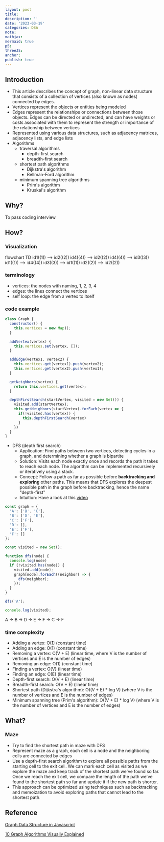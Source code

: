 ```yaml
---
layout: post
title:
description: ''
date: '2023-03-19'
categories: DSA
note:
mathjax:
mermaid: true
p5:
threeJS:
anchor:
publish: true
---
```


## Introduction

* This article describes the concept of graph, non-linear data structure that consists of a collection of vertices (also known as nodes) connected by edges.
* Vertices represent the objects or entities being modeled
* Edges represent the relationships or connections between those objects. Edges can be directed or undirected, and can have weights or costs associated with them to represent the strength or importance of the relationship between vertices
* Represented using various data structures, such as adjacency matrices, adjacency lists, and edge lists
* Algorithms
  * traversal algorithms
    * depth-first search
    * breadth-first search
  * shortest path algorithms
    * Dijkstra's algorithm
    * Bellman-Ford algorithm
  * minimum spanning tree algorithms
    * Prim's algorithm
    * Kruskal's algorithm

## Why?

To pass coding interview

## How?

### Visualization

<div class="mermaid">
flowchart TD
    id1((1)) --> id2((2))
    id4((4)) --> id2((2))
    id4((4)) --> id3((3))
    id1((1)) --> id4((4))
    id3((3)) --> id1((1))
    id2((2)) --> id2((2))
</div>

### terminology

* vertices: the nodes with naming, 1, 2, 3, 4
* edges: the lines connect the vertices
* self loop: the edge from a vertex to itself

### code example

```javascript
class Graph {
  constructor() {
    this.vertices = new Map();
  }

  addVertex(vertex) {
    this.vertices.set(vertex, []);
  }

  addEdge(vertex1, vertex2) {
    this.vertices.get(vertex1).push(vertex2);
    this.vertices.get(vertex2).push(vertex1);
  }

  getNeighbors(vertex) {
    return this.vertices.get(vertex);
  }

  depthFirstSearch(startVertex, visited = new Set()) {
    visited.add(startVertex);
    this.getNeighbors(startVertex).forEach(vertex => {
      if(!visited.has(vertex)) {
        this.depthFirstSearch(vertex)
      }
    })
  }
}
```

* DFS (depth first search)
  * Application: Find paths between two vertices, detecting cycles in a graph, and determining whether a graph is bipartite
  * Solution: Visits each node exactly once and records the path it takes to reach each node. The algorithm can be implemented recursively or iteratively using a stack.
  * Concept: Follow a path as far as possible before **backtracking and exploring** other paths. This means that DFS explores the deepest possible path in the graph before backtracking, hence the name "depth-first"
  * Intuition: Have a look at this [video](https://www.youtube.com/watch?v=7fujbpJ0LB4)

```javascript
const graph = {
  'A': ['B', 'C'],
  'B': ['D', 'E'],
  'C': ['F'],
  'D': [],
  'E': ['F'],
  'F': []
};

const visited = new Set();

function dfs(node) {
  console.log(node)
  if (!visited.has(node)) {
    visited.add(node);
    graph[node].forEach((neighbor) => {
      dfs(neighbor);
    });
  }
}

dfs('A');

console.log(visited);
```

A -> B -> D -> E -> F -> C -> F

### time complexity

* Adding a vertex: O(1) (constant time)
* Adding an edge: O(1) (constant time)
* Removing a vertex: O(V + E) (linear time, where V is the number of vertices and E is the number of edges)
* Removing an edge: O(1) (constant time)
* Finding a vertex: O(V) (linear time)
* Finding an edge: O(E) (linear time)
* Depth-first search: O(V + E) (linear time)
* Breadth-first search: O(V + E) (linear time)
* Shortest path (Dijkstra's algorithm): O((V + E) * log V) (where V is the number of vertices and E is the number of edges)
* Minimum spanning tree (Prim's algorithm): O((V + E) * log V) (where V is the number of vertices and E is the number of edges)

## What?

### Maze

* Try to find the shortest path in maze with DFS
* Represent maze as a graph, each cell is a node and the neighboring cells are connected by edges
* Use a depth-first search algorithm to explore all possible paths from the starting cell to the exit cell. We can mark each cell as visited as we explore the maze and keep track of the shortest path we've found so far. Once we reach the exit cell, we compare the length of the path we've found to the shortest path so far and update it if the new path is shorter.
* This approach can be optimized using techniques such as backtracking and memoization to avoid exploring paths that cannot lead to the shortest path.

## Reference

[Graph Data Structure in Javascript](https://www.tutorialspoint.com/Graph-Data-Structure-in-Javascript#:~:text=A%20graph%20is%20a%20pictorial,the%20vertices%20are%20called%20edges.)

[10 Graph Algorithms Visually Explained](https://towardsdatascience.com/10-graph-algorithms-visually-explained-e57faa1336f3)
